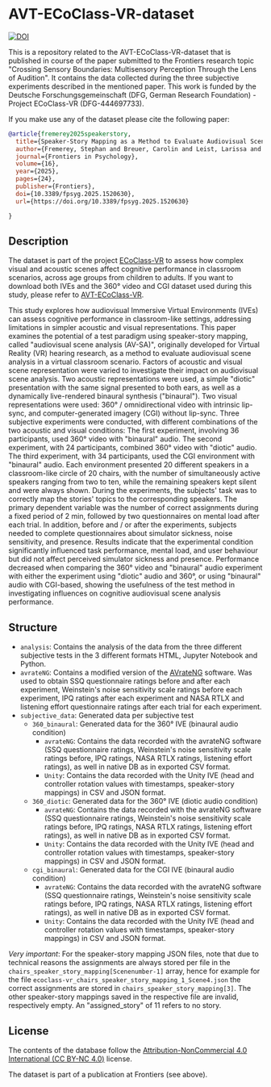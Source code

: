 # AVT-ECoClass-VR-dataset
[![DOI](https://zenodo.org/badge/881347553.svg)](https://doi.org/10.5281/zenodo.14019040)

This is a repository related to the AVT-ECoClass-VR-dataset that is published in course of the paper submitted to the Frontiers research topic "Crossing Sensory Boundaries: Multisensory Perception Through the Lens of Audition".
It contains the data collected during the three subjective experiments described in the mentioned paper.
This work is funded by the Deutsche Forschungsgemeinschaft (DFG, German Research Foundation) - Project ECoClass-VR (DFG-444697733).

If you make use any of the dataset please cite the following paper:

```bibtex
@article{fremerey2025speakerstory,
  title={Speaker-Story Mapping as a Method to Evaluate Audiovisual Scene Analysis in a Virtual Classroom Scenario},
  author={Fremerey, Stephan and Breuer, Carolin and Leist, Larissa and Klatte, Maria and Fels, Janina and Raake, Alexander},
  journal={Frontiers in Psychology},
  volume={16},
  year={2025},
  pages={24},
  publisher={Frontiers},
  doi={10.3389/fpsyg.2025.1520630},
  url={https://doi.org/10.3389/fpsyg.2025.1520630}

}
```

## Description
The dataset is part of the project [ECoClass-VR](https://www.tu-ilmenau.de/en/university/departments/department-of-electrical-engineering-and-information-technology/profile/institutes-and-groups/audiovisual-technology-group/research/dfg-projekt-ecoclass-vr) to assess how complex visual and acoustic scenes affect cognitive performance in classroom scenarios, across age groups from children to adults.
If you want to download both IVEs and the 360° video and CGI dataset used during this study, please refer to [AVT-ECoClass-VR](https://github.com/Telecommunication-Telemedia-Assessment/AVT-ECoClass-VR).

This study explores how audiovisual Immersive Virtual Environments (IVEs) can assess cognitive performance in classroom-like settings, addressing limitations in simpler acoustic and visual representations.
This paper examines the potential of a test paradigm using speaker-story mapping, called "audiovisual scene analysis (AV-SA)", originally developed for Virtual Reality (VR) hearing research, as a method to evaluate audiovisual scene analysis in a virtual classroom scenario.
Factors of acoustic and visual scene representation were varied to investigate their impact on audiovisual scene analysis.
Two acoustic representations were used, a simple "diotic" presentation with the same signal presented to both ears, as well as a dynamically live-rendered binaural synthesis ("binaural").
Two visual representations were used: 360° / omnidirectional video with intrinsic lip-sync, and computer-generated imagery (CGI) without lip-sync.
Three subjective experiments were conducted, with different combinations of the two acoustic and visual conditions: The first experiment, involving 36 participants, used 360° video with "binaural" audio.
The second experiment, with 24 participants, combined 360° video with "diotic" audio.
The third experiment, with 34 participants, used the CGI environment with "binaural" audio.
Each environment presented 20 different speakers in a classroom-like circle of 20 chairs, with the number of simultaneously active speakers ranging from two to ten, while the remaining speakers kept silent and were always shown.
During the experiments, the subjects' task was to correctly map the stories' topics to the corresponding speakers.
The primary dependent variable was the number of correct assignments during a fixed period of 2 min, followed by two questionnaires on mental load after each trial.
In addition, before and / or after the experiments, subjects needed to complete questionnaires about simulator sickness, noise sensitivity, and presence.
Results indicate that the experimental condition significantly influenced task performance, mental load, and user behaviour but did not affect perceived simulator sickness and presence.
Performance decreased when comparing the 360° video and "binaural" audio experiment with either the experiment using "diotic" audio and 360°, or using "binaural" audio with CGI-based, showing the usefulness of the test method in investigating influences on cognitive audiovisual scene analysis performance.

## Structure
* `analysis`: Contains the analysis of the data from the three different subjective tests in the 3 different formats HTML, Jupyter Notebook and Python.
* `avrateNG`: Contains a modified version of the [AVrateNG](https://github.com/Telecommunication-Telemedia-Assessment/avrateNG) software. Was used to obtain SSQ questionnaire ratings before and after each experiment, Weinstein's noise sensitivity scale ratings before each experiment, IPQ ratings after each experiment and NASA RTLX and listening effort questionnaire ratings after each trial for each experiment.
* `subjective_data`: Generated data per subjective test
    * `360_binaural`: Generated data for the 360° IVE (binaural audio condition)
        * `avrateNG`: Contains the data recorded with the avrateNG software (SSQ questionnaire ratings, Weinstein's noise sensitivity scale ratings before, IPQ ratings, NASA RTLX ratings, listening effort ratings), as well in native DB as in exported CSV format.
        * `Unity`: Contains the data recorded with the Unity IVE (head and controller rotation values with timestamps, speaker-story mappings) in CSV and JSON format.
    * `360_diotic`: Generated data for the 360° IVE (diotic audio condition)
        * `avrateNG`: Contains the data recorded with the avrateNG software (SSQ questionnaire ratings, Weinstein's noise sensitivity scale ratings before, IPQ ratings, NASA RTLX ratings, listening effort ratings), as well in native DB as in exported CSV format.
        * `Unity`: Contains the data recorded with the Unity IVE (head and controller rotation values with timestamps, speaker-story mappings) in CSV and JSON format.
    * `cgi_binaural`: Generated data for the CGI IVE (binaural audio condition)
        * `avrateNG`: Contains the data recorded with the avrateNG software (SSQ questionnaire ratings, Weinstein's noise sensitivity scale ratings before, IPQ ratings, NASA RTLX ratings, listening effort ratings), as well in native DB as in exported CSV format.
        * `Unity`: Contains the data recorded with the Unity IVE (head and controller rotation values with timestamps, speaker-story mappings) in CSV and JSON format.

*Very important*: For the speaker-story mapping JSON files, note that due to technical reasons the assignments are always stored per file in the `chairs_speaker_story_mapping[Scenenumber-1]` array, hence for example for the file `ecoclass-vr_chairs_speaker_story_mapping_1_Scene4.json` the correct assignments are stored in `chairs_speaker_story_mapping[3]`. The other speaker-story mappings saved in the respective file are invalid, respectively empty. An "assigned_story" of 11 refers to no story.

## License
The contents of the database follow the [Attribution-NonCommercial 4.0 International (CC BY-NC 4.0)](https://creativecommons.org/licenses/by-nc/4.0/) license.

The dataset is part of a publication at Frontiers (see above).